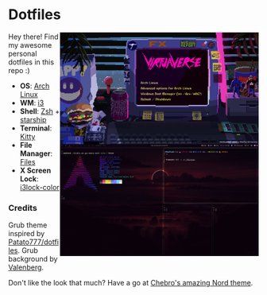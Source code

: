 # Dotfiles

<img class="demo" alt="Grub theme screenshot" title="Grub theme" src="./demo/grub.png" align="right" width="400" />
<img class="demo" alt="Desktop screenshot" title="My desktop" src="./demo/desktop.png" align="right" width="400" />

Hey there! Find my awesome personal dotfiles in this repo :)

- **OS**: [Arch Linux](https://archlinux.org/)
- **WM**: [i3](https://github.com/i3/i3)
- **Shell**: [Zsh](https://wiki.archlinux.org/index.php/Zsh) + [starship](https://starship.rs/)
- **Terminal**: [Kitty](https://github.com/kovidgoyal/kitty/)
- **File Manager**: [Files](https://wiki.archlinux.org/title/GNOME/Files)
- **X Screen Lock**: [i3lock-color](https://github.com/Raymo111/i3lock-color)

### Credits

Grub theme inspired by [Patato777/dotfiles](https://github.com/Patato777/dotfiles). Grub background by [Valen](https://twitter.com/MrValenberg)[berg](https://valenberg.com/).

Don't like the look that much? Have a go at [Chebro's amazing Nord theme](https://github.com/chebro/dotfiles).

